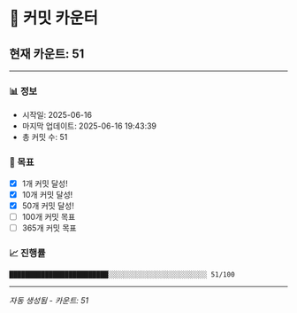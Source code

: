 # 🔢 커밋 카운터

## 현재 카운트: 51

---

### 📊 정보
- 시작일: 2025-06-16
- 마지막 업데이트: 2025-06-16 19:43:39
- 총 커밋 수: 51

### 🎯 목표
- [x] 1개 커밋 달성!
- [x] 10개 커밋 달성!
- [x] 50개 커밋 달성!
- [ ] 100개 커밋 목표
- [ ] 365개 커밋 목표

### 📈 진행률
```
█████████████████████████░░░░░░░░░░░░░░░░░░░░░░░░░ 51/100
```

---
*자동 생성됨 - 카운트: 51*
